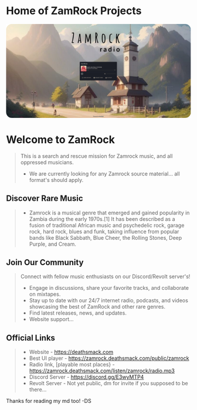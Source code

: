 # Home of ZamRock Projects
<a href="https://zamrock.deathsmack.com/public/zamrock" target="_blank"><img src="https://github.com/DeathSmack/zamrock/blob/main/graphics/media_pack/git_readme_001-modified.png?raw=true" alt="GitHub Logo"></a>
# Welcome to ZamRock

> This is a search and rescue mission for Zamrock music, and all oppressed musicians. 
> * We are currently looking for any Zamrock source material... all format's should apply.

## Discover Rare Music

> * Zamrock is a musical genre that emerged and gained popularity in Zambia during the early 1970s.[1] It has been described as a fusion of traditional African music and psychedelic rock, garage rock, hard rock, blues and funk, taking influence from popular bands like Black Sabbath, Blue Cheer, the Rolling Stones, Deep Purple, and Cream.


## Join Our Community

> Connect with fellow music enthusiasts on our Discord/Revolt server's!
> * Engage in discussions, share your favorite tracks, and collaborate on mixtapes.
> * Stay up to date with our 24/7 internet radio, podcasts, and videos showcasing the best of ZamRock and other rare genres.
> * Find latest releases, news, and updates.
> * Website support...

## Official Links
> * Website - https://deathsmack.com
> * Best UI player - https://zamrock.deathsmack.com/public/zamrock
> * Radio link, [playable most places} - https://zamrock.deathsmack.com/listen/zamrock/radio.mp3
> * Discord Server - https://discord.gg/E3wyMTP4
> * Revolt Server - Not yet public, dm for invite if you supposed to be there...


Thanks for reading my md too!
-DS

